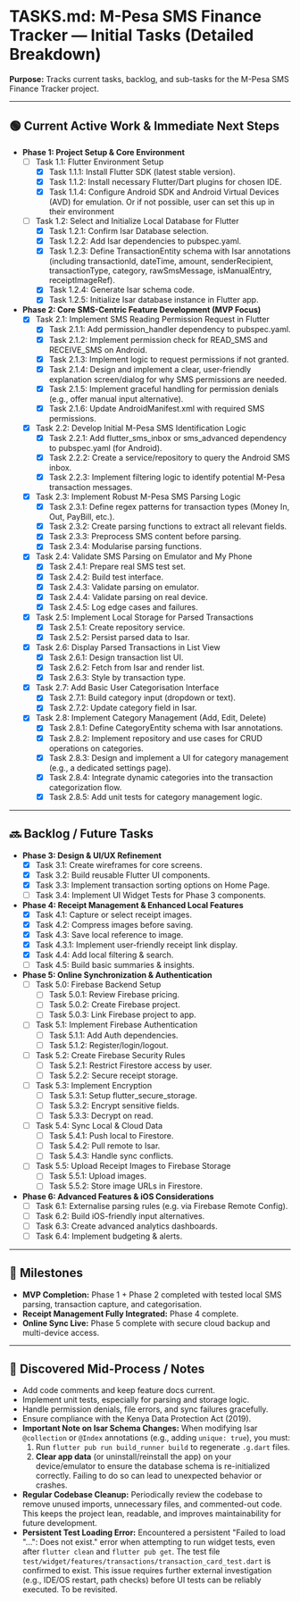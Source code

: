 # TASKS.md: M-Pesa SMS Finance Tracker — Initial Tasks (Detailed Breakdown)

**Purpose:** Tracks current tasks, backlog, and sub-tasks for the M-Pesa SMS Finance Tracker project.

---

## 🟢 Current Active Work & Immediate Next Steps

* **Phase 1: Project Setup & Core Environment**  
  * [ ] Task 1.1: Flutter Environment Setup  
    * [x] Task 1.1.1: Install Flutter SDK (latest stable version).  
    * [x] Task 1.1.2: Install necessary Flutter/Dart plugins for chosen IDE.  
    * [x] Task 1.1.4: Configure Android SDK and Android Virtual Devices (AVD) for emulation. Or if not possible, user can set this up in their environment  
  * [ ] Task 1.2: Select and Initialize Local Database for Flutter  
    * [x] Task 1.2.1: Confirm Isar Database selection.  
    * [x] Task 1.2.2: Add Isar dependencies to pubspec.yaml.  
    * [x] Task 1.2.3: Define TransactionEntity schema with Isar annotations (including transactionId, dateTime, amount, senderRecipient, transactionType, category, rawSmsMessage, isManualEntry, receiptImageRef).  
    * [x] Task 1.2.4: Generate Isar schema code.  
    * [x] Task 1.2.5: Initialize Isar database instance in Flutter app.  

* **Phase 2: Core SMS-Centric Feature Development (MVP Focus)**  
  * [x] Task 2.1: Implement SMS Reading Permission Request in Flutter  
    * [x] Task 2.1.1: Add permission_handler dependency to pubspec.yaml.  
    * [x] Task 2.1.2: Implement permission check for READ_SMS and RECEIVE_SMS on Android.  
    * [x] Task 2.1.3: Implement logic to request permissions if not granted.  
    * [x] Task 2.1.4: Design and implement a clear, user-friendly explanation screen/dialog for why SMS permissions are needed.  
    * [x] Task 2.1.5: Implement graceful handling for permission denials (e.g., offer manual input alternative).  
    * [x] Task 2.1.6: Update AndroidManifest.xml with required SMS permissions.  
  * [x] Task 2.2: Develop Initial M-Pesa SMS Identification Logic  
    * [x] Task 2.2.1: Add flutter_sms_inbox or sms_advanced dependency to pubspec.yaml (for Android).  
    * [x] Task 2.2.2: Create a service/repository to query the Android SMS inbox.  
    * [x] Task 2.2.3: Implement filtering logic to identify potential M-Pesa transaction messages.  
  * [x] Task 2.3: Implement Robust M-Pesa SMS Parsing Logic  
    * [x] Task 2.3.1: Define regex patterns for transaction types (Money In, Out, PayBill, etc.).  
    * [x] Task 2.3.2: Create parsing functions to extract all relevant fields.  
    * [x] Task 2.3.3: Preprocess SMS content before parsing.  
    * [x] Task 2.3.4: Modularise parsing functions.  
  * [x] Task 2.4: Validate SMS Parsing on Emulator and My Phone
    * [x] Task 2.4.1: Prepare real SMS test set.
    * [x] Task 2.4.2: Build test interface.
    * [x] Task 2.4.3: Validate parsing on emulator.
    * [x] Task 2.4.4: Validate parsing on real device.
    * [x] Task 2.4.5: Log edge cases and failures.  
  * [x] Task 2.5: Implement Local Storage for Parsed Transactions  
    * [x] Task 2.5.1: Create repository service.  
    * [x] Task 2.5.2: Persist parsed data to Isar.  
  * [x] Task 2.6: Display Parsed Transactions in List View  
    * [x] Task 2.6.1: Design transaction list UI.  
    * [x] Task 2.6.2: Fetch from Isar and render list.  
    * [x] Task 2.6.3: Style by transaction type.  
  * [x] Task 2.7: Add Basic User Categorisation Interface  
    * [x] Task 2.7.1: Build category input (dropdown or text).  
    * [x] Task 2.7.2: Update category field in Isar.  
  * [x] Task 2.8: Implement Category Management (Add, Edit, Delete)
    * [x] Task 2.8.1: Define CategoryEntity schema with Isar annotations.
    * [x] Task 2.8.2: Implement repository and use cases for CRUD operations on categories.
    * [x] Task 2.8.3: Design and implement a UI for category management (e.g., a dedicated settings page).
    * [x] Task 2.8.4: Integrate dynamic categories into the transaction categorization flow.
    * [x] Task 2.8.5: Add unit tests for category management logic.

---

## 🔜 Backlog / Future Tasks

* **Phase 3: Design & UI/UX Refinement**  
  * [x] Task 3.1: Create wireframes for core screens.  
  * [x] Task 3.2: Build reusable Flutter UI components.  
  * [x] Task 3.3: Implement transaction sorting options on Home Page.
  * [ ] Task 3.4: Implement UI Widget Tests for Phase 3 components.

* **Phase 4: Receipt Management & Enhanced Local Features**  
  * [x] Task 4.1: Capture or select receipt images.  
  * [x] Task 4.2: Compress images before saving.  
  * [x] Task 4.3: Save local reference to image.  
  * [x] Task 4.3.1: Implement user-friendly receipt link display.  
  * [x] Task 4.4: Add local filtering & search.  
  * [ ] Task 4.5: Build basic summaries & insights.  

* **Phase 5: Online Synchronization & Authentication**  
  * [ ] Task 5.0: Firebase Backend Setup  
    * [ ] Task 5.0.1: Review Firebase pricing.  
    * [ ] Task 5.0.2: Create Firebase project.  
    * [ ] Task 5.0.3: Link Firebase project to app.  
  * [ ] Task 5.1: Implement Firebase Authentication  
    * [ ] Task 5.1.1: Add Auth dependencies.  
    * [ ] Task 5.1.2: Register/login/logout.  
  * [ ] Task 5.2: Create Firebase Security Rules  
    * [ ] Task 5.2.1: Restrict Firestore access by user.  
    * [ ] Task 5.2.2: Secure receipt storage.  
  * [ ] Task 5.3: Implement Encryption  
    * [ ] Task 5.3.1: Setup flutter_secure_storage.  
    * [ ] Task 5.3.2: Encrypt sensitive fields.  
    * [ ] Task 5.3.3: Decrypt on read.  
  * [ ] Task 5.4: Sync Local & Cloud Data  
    * [ ] Task 5.4.1: Push local to Firestore.  
    * [ ] Task 5.4.2: Pull remote to Isar.  
    * [ ] Task 5.4.3: Handle sync conflicts.  
  * [ ] Task 5.5: Upload Receipt Images to Firebase Storage  
    * [ ] Task 5.5.1: Upload images.  
    * [ ] Task 5.5.2: Store image URLs in Firestore.  

* **Phase 6: Advanced Features & iOS Considerations**  
  * [ ] Task 6.1: Externalise parsing rules (e.g. via Firebase Remote Config).  
  * [ ] Task 6.2: Build iOS-friendly input alternatives.  
  * [ ] Task 6.3: Create advanced analytics dashboards.  
  * [ ] Task 6.4: Implement budgeting & alerts.  

---

## 🎯 Milestones

* **MVP Completion:** Phase 1 + Phase 2 completed with tested local SMS parsing, transaction capture, and categorisation.  
* **Receipt Management Fully Integrated:** Phase 4 complete.  
* **Online Sync Live:** Phase 5 complete with secure cloud backup and multi-device access.  

---

## 🧭 Discovered Mid-Process / Notes

* Add code comments and keep feature docs current.  
* Implement unit tests, especially for parsing and storage logic.  
* Handle permission denials, file errors, and sync failures gracefully.  
* Ensure compliance with the Kenya Data Protection Act (2019).
* **Important Note on Isar Schema Changes:** When modifying Isar `@collection` or `@Index` annotations (e.g., adding `unique: true`), you must:
    1. Run `flutter pub run build_runner build` to regenerate `.g.dart` files.
    2. **Clear app data** (or uninstall/reinstall the app) on your device/emulator to ensure the database schema is re-initialized correctly. Failing to do so can lead to unexpected behavior or crashes.
* **Regular Codebase Cleanup:** Periodically review the codebase to remove unused imports, unnecessary files, and commented-out code. This keeps the project lean, readable, and improves maintainability for future development.
* **Persistent Test Loading Error:** Encountered a persistent "Failed to load \"...\": Does not exist." error when attempting to run widget tests, even after `flutter clean` and `flutter pub get`. The test file `test/widget/features/transactions/transaction_card_test.dart` is confirmed to exist. This issue requires further external investigation (e.g., IDE/OS restart, path checks) before UI tests can be reliably executed. To be revisited. 